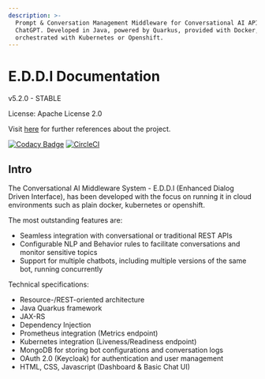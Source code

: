 ```yaml
---
description: >-
  Prompt & Conversation Management Middleware for Conversational AI APIs such as
  ChatGPT. Developed in Java, powered by Quarkus, provided with Docker, and
  orchestrated with Kubernetes or Openshift.
---
```


# E.D.D.I Documentation

v5.2.0 - STABLE

License: Apache License 2.0

Visit [here](https://eddi.labs.ai/) for further references about the project.



[![Codacy Badge](https://app.codacy.com/project/badge/Grade/2c5d183d4bd24dbaa77427cfbf5d4074)](https://www.codacy.com/gh/labsai/EDDI/dashboard?utm\_source=github.com\&amp;utm\_medium=referral\&amp;utm\_content=labsai/EDDI\&amp;utm\_campaign=Badge\_Grade) [![CircleCI](https://circleci.com/gh/labsai/EDDI/tree/main.svg?style=svg)](https://circleci.com/gh/labsai/EDDI/tree/main)



## Intro

The Conversational AI Middleware System - E.D.D.I (Enhanced Dialog Driven Interface), has been developed with the focus on running it in cloud environments such as plain docker, kubernetes or openshift.

The most outstanding features are:

* Seamless integration with conversational or traditional REST APIs
* Configurable NLP and Behavior rules to facilitate conversations and monitor sensitive topics
* Support for multiple chatbots, including multiple versions of the same bot, running concurrently

Technical specifications:

* Resource-/REST-oriented architecture
* Java Quarkus framework
* JAX-RS
* Dependency Injection
* Prometheus integration (Metrics endpoint)
* Kubernetes integration (Liveness/Readiness endpoint)
* MongoDB for storing bot configurations and conversation logs
* OAuth 2.0 (Keycloak) for authentication and user management
* HTML, CSS, Javascript (Dashboard & Basic Chat UI)

